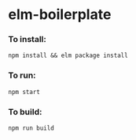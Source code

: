# elm-boilerplate

### To install:
```
npm install && elm package install
```

### To run:
```
npm start
```

### To build:
```
npm run build
```
